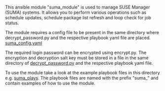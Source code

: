 This ansible module "suma_module" is used to manage SUSE Manager (SUMA) systems. It allows you to perform various operations such as schedule updates, schedule package list refresh and loop check for job status.

The module requires a config file to be present in the same directory where decrypt_password.py and the respective playbook yaml file are placed. [suma_config.yaml](suma_config.yaml)

The required login password can be encrypted using encrypt.py. The encryption and decryption salt key must be stored in a file in the same directory of [decrypt_password.py](decrypt_password.py) and the respective playbook yaml file.

To use the module take a look at the example playbook files in this directory e.g. [suma_plays](test_suma_play.yml). The playbook files are named with the prefix "suma_" and contain examples of how to use the module.

